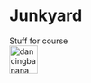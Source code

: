 # Junkyard
<p>
Stuff for course
<br>
<img src="https://media.tenor.com/ZgbW9V5PKoMAAAAM/banana-dance-dancing-banana.gif" alt="dancingbanana" width="50px" />
</p>
